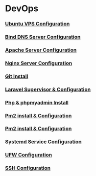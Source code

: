 # DevOps

### [Ubuntu VPS Configuration](/ubuntu-vps)

### [Bind DNS Server Configuration](/bind)

### [Apache Server Configuration](/apache)

### [Nginx Server Configuration](/nginx)

### [Git Install](/git-install)

### [Laravel Supervisor & Configuration](/laravel)

### [Php & phpmyadmin Install](/php-myadmin)

### [Pm2 install & Configuration](/pm2)

### [Pm2 install & Configuration](/nuxtjs)

### [Systemd Service Configuration](/systemd)

### [UFW Configuration](/ufw)

### [SSH Configuration](/ssh)